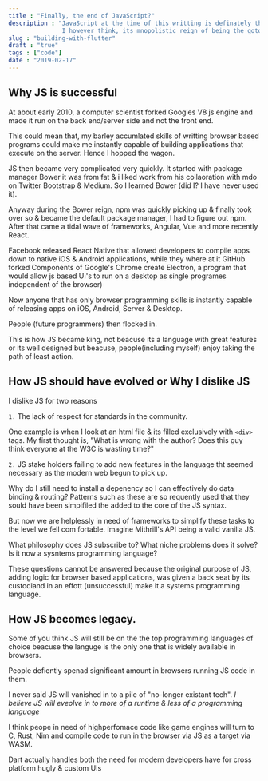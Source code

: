 ```yaml
---
title : "Finally, the end of JavaScript?"
description : "JavaScript at the time of this writting is definately the higest programming langauage in demand. 
               I however think, its mnopolistic reign of being the goto stack for programming user interfaces is about to come to an end. Heres why."
slug : "building-with-flutter"
draft : "true"
tags : ["code"]
date : "2019-02-17"
---
```


## Why JS is successful

At about early 2010, a computer scientist forked Googles V8 js engine and made it run on the back end/server side and not the front end.

This could mean that, my barley accumlated skills of writting browser based programs could make me  instantly capable of
building applications that execute on the server. Hence I hopped the wagon.

JS then became very complicated very quickly. It started with package manager Bower it was from fat & i liked work from his collaoration with 
mdo on Twitter Bootstrap & Medium. So I learned Bower (did I? I have never used it).

Anyway during the Bower reign, npm was quickly picking up & finally took over so & became the default package manager, I had to figure out npm.
After that came a tidal wave of frameworks, Angular, Vue and more recently React.

Facebook released React Native that allowed developers to compile apps down to native iOS & Android applications, 
while they where at it GitHub forked Components of Google's Chrome  create  Electron, a program that would allow js based UI's to run on a desktop as single programes independent of the browser)

Now anyone that has only browser programming skills is instantly capable of releasing apps on iOS, Android, Server & Desktop.

People (future programmers) then flocked in.

This is how JS became king, not beacuse its a language with great features or its well designed but beacuse, people(including myself) enjoy taking the path of least action.

## How JS should have evolved or Why I dislike JS

I dislike JS for two reasons

`1.` The lack of respect for standards in the community.

One example is when I look at an html file & its filled exclusively with `<div>` tags. 
My first thought is, "What is wrong with the author? Does this guy think everyone at the W3C is wasting time?"

`2.` JS stake holders failing to add new features in the language tht seemed necessary as the modern web begun to pick up.

Why do I still need to install a depenency so I can effectively do data binding & routing? 
Patterns such as these are so requently used that they sould have been simpifiled the added to the core of the JS syntax.

But now we are helplessly in need of frameworks to simplify these tasks to the level we fell com fortable.
Imagine Mithrill's API being a valid vanilla JS.

What philosophy does JS subscribe to? What niche problems does it solve? Is it now a sysntems programming language?

These questions cannot be answered because the original purpose of JS, adding logic for browser based applications, was given a back seat by its custodiand in an effott (unsuccessful) make it a systems programming language.

## How JS becomes legacy.

Some of you think  JS will still be on the the top programming languages of choice beacuse the languge is the only one that is widely available in browsers.

People defiently spenad significant amount in browsers running JS code in them. 

I never said JS will vanished in to a pile of "no-longer existant tech". 
_I believe JS will eveolve in to more of a runtime & less of a programming language_

I think peope in need of highperfomace code like game engines will turn to C, Rust, Nim and compile code to run in the browser via JS as a target via WASM.

Dart actually handles both the need for modern developers have for cross platform hugly  &  custom UIs

